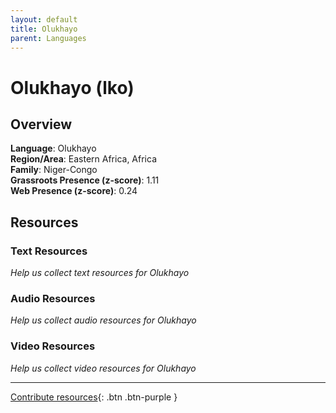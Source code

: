 ```yaml
---
layout: default
title: Olukhayo
parent: Languages
---
```


# Olukhayo (lko)

## Overview

**Language**: Olukhayo  
**Region/Area**: Eastern Africa, Africa  
**Family**: Niger-Congo  
**Grassroots Presence (z-score)**: 1.11  
**Web Presence (z-score)**: 0.24  

## Resources

### Text Resources
*Help us collect text resources for Olukhayo*

### Audio Resources
*Help us collect audio resources for Olukhayo*

### Video Resources
*Help us collect video resources for Olukhayo*

---

[Contribute resources](https://forms.office.com/e/1SfLJx3u1r){: .btn .btn-purple }

